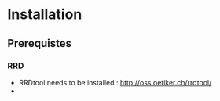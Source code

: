 Installation
============

## Prerequistes

### RRD
* RRDtool needs to be installed : http://oss.oetiker.ch/rrdtool/
* 